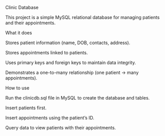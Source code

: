 Clinic Database

This project is a simple MySQL relational database for managing patients and their appointments.

 What it does

Stores patient information (name, DOB, contacts, address).

Stores appointments linked to patients.

Uses primary keys and foreign keys to maintain data integrity.

Demonstrates a one-to-many relationship (one patient → many appointments).

 How to use

Run the clinicdb.sql file in MySQL to create the database and tables.

Insert patients first.

Insert appointments using the patient’s ID.

Query data to view patients with their appointments.